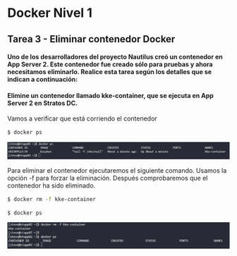 # Docker Nivel 1

## Tarea 3 - Eliminar contenedor Docker

#### Uno de los desarrolladores del proyecto Nautilus creó un contenedor en App Server 2. Este contenedor fue creado sólo para pruebas y ahora necesitamos eliminarlo. Realice esta tarea según los detalles que se indican a continuación:

#### Elimine un contenedor llamado kke-container, que se ejecuta en App Server 2 en Stratos DC.

Vamos a verificar que está corriendo el contenedor

```bash
$ docker ps
```

![comando docker ps](/img/DOCKER/DockerL01/Task03_01_docker_ps.png)

Para eliminar el contenedor ejecutaremos el siguiente comando. Usamos la opción -f para forzar la eliminación. Después comprobaremos que el contenedor ha sido eliminado.

```bash
$ docker rm -f kke-container
```

```bash
$ docker ps
```

![comando docker rm](/img/DOCKER/DockerL01/Task03_02_docker_rm.png)
